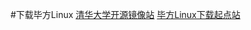 #下载毕方Linux
[清华大学开源镜像站](https://mirrors.tuna.tsinghua.edu.cn/osdn/redclinux/72824/)
[毕方Linux下载起点站](http://d.ixcmstudio.cn:21188/rclinux/)
